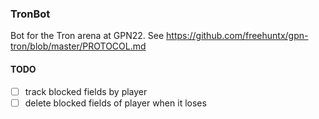 ### TronBot
Bot for the Tron arena at GPN22.
See https://github.com/freehuntx/gpn-tron/blob/master/PROTOCOL.md

#### TODO
- [ ] track blocked fields by player
- [ ] delete blocked fields of player when it loses
